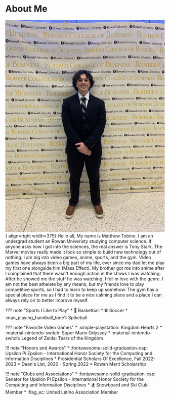 # About Me
![About Me Photo](../content/img/AboutMePhoto.JPG){ align=right width=375}
Hello all, My name is Matthew Tobino. I am an undergrad student an Rowan Univeristy studying computer science. If anyone asks how I got into the sciences, the real answer is Tony Stark. The Marvel movies really made it look so simple to build new technology out of nothing. I am big into video games, anime, sports, and the gym. Video games have always been a big part of my life, ever since my dad let me play my first one alongside him (Mass Effect). My brother got me into anime after I complained that there wasn't enough action in the shows I was watching. After he showed me the stuff he was watching, I fell in love with the genre. I am not the best athelete by any means, but my friends love to play competitive sports, so I had to learn to keep up somehow. The gym has a special place for me as I find it to be a nice calming place and a place I can always rely on to better improve myself. 

??? note "Sports I Like to Play"
    * :basketball: Basketball
    * :soccer: Soccer
    * :man_playing_handball_tone1: Spikeball

??? note "Favorite Video Games"
    * :simple-playstation: Kingdom Hearts 2
    * :material-nintendo-switch: Super Mario Odyssey
    * :material-nintendo-switch: Legend of Zelda: Tears of the Kingdom 

!!! note "Honors and Awards"
    * :fontawesome-solid-graduation-cap: Upsilon Pi Epsilon - International Honor Society for the Computing and Information Disciplines
    * Presidential Scholars Of Excellence, Fall 2022-2023
    * Dean's List, 2020 - Spring 2022
    * Rowan Merit Scholarship

!!! note "Clubs and Associations"
    * :fontawesome-solid-graduation-cap: Senator for Upsilon Pi Epsilon - International Honor Society for the Computing and Information Disciplines
    * :snowboarder: Snowboard and Ski Club Member
    * :flag_ec: United Latino Association Member